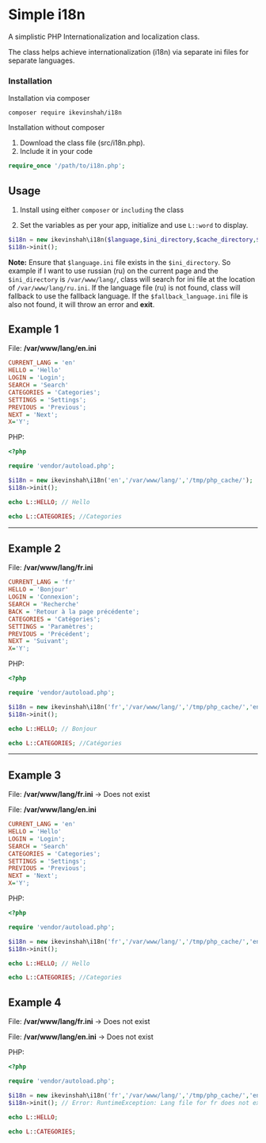 # Simple i18n

A simplistic PHP Internationalization and localization class.
 
The class helps achieve internationalization (i18n) via separate ini files for separate languages.

### Installation

Installation via composer
````
composer require ikevinshah/i18n
````

Installation without composer
1. Download the class file (src/i18n.php).
2. Include it in your code
````php
require_once '/path/to/i18n.php';
````

## Usage
1. Install using either `composer` or `including` the class

2. Set the variables as per your app, initialize and use `L::word` to display.
````php
$i18n = new ikevinshah\i18n($language,$ini_directory,$cache_directory,$fallback_language);
$i18n->init();
````
**Note:** Ensure that `$language.ini` file exists in the `$ini_directory`. So example if  I want to use russian (ru) on the current page and the `$ini_directory` is `/var/www/lang/`, class will search for ini file at the location of `/var/www/lang/ru.ini`. If the language file (ru) is not found, class will fallback to use the fallback language. If the `$fallback_language.ini` file is also not found, it will throw an error and **exit**. 

## Example 1 

File: **/var/www/lang/en.ini**
````ini
CURRENT_LANG = 'en'
HELLO = 'Hello'
LOGIN = 'Login';
SEARCH = 'Search'
CATEGORIES = 'Categories';
SETTINGS = 'Settings';
PREVIOUS = 'Previous';
NEXT = 'Next';
X='Y';
````

PHP: 
````php
<?php

require 'vendor/autoload.php';

$i18n = new ikevinshah\i18n('en','/var/www/lang/','/tmp/php_cache/');
$i18n->init();

echo L::HELLO; // Hello

echo L::CATEGORIES; //Categories
````

---

## Example 2

File: **/var/www/lang/fr.ini**
````ini
CURRENT_LANG = 'fr'
HELLO = 'Bonjour'
LOGIN = 'Connexion';
SEARCH = 'Recherche'
BACK = 'Retour à la page précédente';
CATEGORIES = 'Catégories';
SETTINGS = 'Paramètres';
PREVIOUS = 'Précédent';
NEXT = 'Suivant';
X='Y';
````

PHP: 
````php
<?php

require 'vendor/autoload.php';

$i18n = new ikevinshah\i18n('fr','/var/www/lang/','/tmp/php_cache/','en');
$i18n->init();

echo L::HELLO; // Bonjour

echo L::CATEGORIES; //Catégories
````

---

## Example 3
File: **/var/www/lang/fr.ini** -> Does not exist

File: **/var/www/lang/en.ini**
````ini
CURRENT_LANG = 'en'
HELLO = 'Hello'
LOGIN = 'Login';
SEARCH = 'Search'
CATEGORIES = 'Categories';
SETTINGS = 'Settings';
PREVIOUS = 'Previous';
NEXT = 'Next';
X='Y';
````

PHP: 
````php
<?php

require 'vendor/autoload.php';

$i18n = new ikevinshah\i18n('fr','/var/www/lang/','/tmp/php_cache/','en');
$i18n->init();

echo L::HELLO; // Hello

echo L::CATEGORIES; //Categories
````

## Example 4
File: **/var/www/lang/fr.ini** -> Does not exist

File: **/var/www/lang/en.ini** -> Does not exist

PHP: 
````php
<?php

require 'vendor/autoload.php';

$i18n = new ikevinshah\i18n('fr','/var/www/lang/','/tmp/php_cache/','en');
$i18n->init(); // Error: RuntimeException: Lang file for fr does not exist. in /path/to/src/i18n.php:78

echo L::HELLO;

echo L::CATEGORIES;
````

